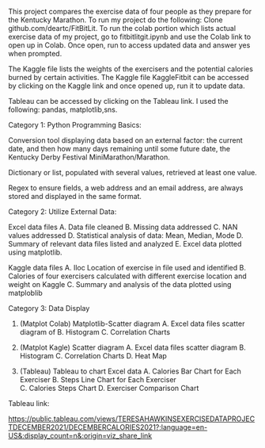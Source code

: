 

This project compares the exercise data of four people as they prepare for the Kentucky Marathon. To run my project do the following:
Clone github.com/deartc/FitBitLit. To run the colab portion which lists actual exercise data of my project, go to fitbitlitgit.ipynb and use the Colab link to open up in Colab. Once open, run to access updated data and answer yes when prompted.

The Kaggle file lists the weights of the exercisers and the potential calories burned by certain activities. The Kaggle file KaggleFitbit can be accessed by clicking on the Kaggle link and once opened up, run it to update data.

Tableau can be accessed by clicking on the Tableau link. I used the following: pandas, matplotlib,sns.


 Category 1: Python Programming Basics:


Conversion tool displaying data based on an external factor: the current date, and then how many days remaining until some future date, the Kentucky Derby Festival MiniMarathon/Marathon.

Dictionary or list, populated with several values, retrieved at least one value.

Regex to ensure fields, a web address and an email address, are always stored and displayed in the same format.




Category 2: Utilize External Data:

Excel data files A. Data file cleaned B. Missing data addressed
C. NAN values addressed D. Statistical analysis of data: Mean, Median, Mode D. Summary of relevant data files listed and analyzed E. Excel data plotted using matplotlib.

Kaggle data  files A. Iloc Location of exercise in file used and identified B. Calories of four exercisers calculated with different exercise location and weight on Kaggle C. Summary and analysis of the data plotted using matploblib


Category 3: Data Display 

1. (Matplot Colab)
Matplotlib-Scatter diagram A. Excel data files scatter diagram of B. Histogram C. Correlation Charts 


2.  (Matplot Kagle)
  Scatter diagram A. Excel data files scatter diagram  B. Histogram C. Correlation Charts D. Heat Map

3.  (Tableau)
   Tableau to chart Excel data A. Calories Bar
    Chart for Each Exerciser B. Steps Line Chart for Each Exerciser  
     C. Calories Steps Chart D. Exerciser Comparison Chart


Tableau link:


https://public.tableau.com/views/TERESAHAWKINSEXERCISEDATAPROJECTDECEMBER2021/DECEMBERCALORIES2021?:language=en-US&:display_count=n&:origin=viz_share_link

